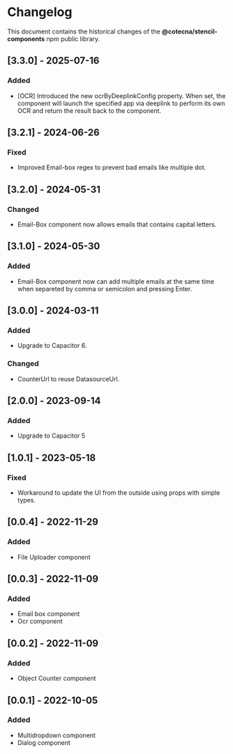 # Changelog
This document contains the historical changes of the **@cotecna/stencil-components** npm public library.

## [3.3.0] - 2025-07-16
### Added
- [OCR] Introduced the new ocrByDeeplinkConfig property. When set, the component will launch the specified app via deeplink to perform its own OCR and return the result back to the component.

## [3.2.1] - 2024-06-26
### Fixed
- Improved Email-box regex to prevent bad emails like multiple dot.

## [3.2.0] - 2024-05-31
### Changed
- Email-Box component now allows emails that contains capital letters.

## [3.1.0] - 2024-05-30
### Added
- Email-Box component now can add multiple emails at the same time when separeted by comma or semicolon and pressing Enter.

## [3.0.0] - 2024-03-11
### Added
- Upgrade to Capacitor 6.
### Changed
- CounterUrl to reuse DatasourceUrl.

## [2.0.0] - 2023-09-14
### Added
- Upgrade to Capacitor 5

## [1.0.1] - 2023-05-18
### Fixed
- Workaround to update the UI from the outside using props with simple types.

## [0.0.4] - 2022-11-29
### Added
- File Uploader component

## [0.0.3] - 2022-11-09
### Added
- Email box component
- Ocr component

## [0.0.2] - 2022-11-09
### Added
- Object Counter component

## [0.0.1] - 2022-10-05
### Added
- Multidropdown component
- Dialog component